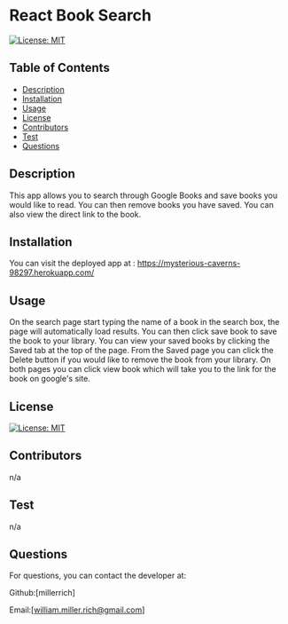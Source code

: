 # React Book Search

[![License: MIT](https://img.shields.io/badge/License-MIT-yellow.svg)](https://opensource.org/licenses/MIT)


## Table of Contents
* [Description](#description)
* [Installation](#installation)
* [Usage](#usage)
* [License](#license)
* [Contributors](#contributors)
* [Test](#test)
* [Questions](#questions)

## Description
This app allows you to search through Google Books and save books you would like to read. You can then remove books you have saved. You can also view the direct link to the book.

## Installation 
You can visit the deployed app at : https://mysterious-caverns-98297.herokuapp.com/

## Usage 
On the search page start typing the name of a book in the search box, the page will automatically load results. You can then click save book to save the book to your library. You can view your saved books by clicking the Saved tab at the top of the page. From the Saved page you can click the Delete button if you would like to remove the book from your library. On both pages you can click view book which will take you to the link for the book on google's site.

## License
[![License: MIT](https://img.shields.io/badge/License-MIT-yellow.svg)](https://opensource.org/licenses/MIT)

## Contributors
n/a

## Test
n/a

## Questions
For questions, you can contact the developer at:

Github:[millerrich]

Email:[william.miller.rich@gmail.com]
